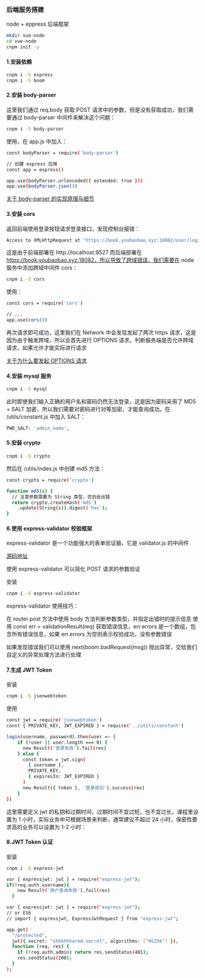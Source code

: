 ### 后端服务搭建

node + eppress 后端框架

```bash
mkdir vue-node
cd vue-node
cnpm init -y
```

#### 1.安装依赖

```bash
cnpm i -S express
cnpm i -S boom
```

#### 2.安装 body-parser

这里我们通过 req.body 获取 POST 请求中的参数，但是没有获取成功，我们需要通过 body-parser 中间件来解决这个问题：

```bash
cnpm i -S body-parser
```

使用，在 app.js 中加入：

```bash
const bodyParser = require('body-parser')

// 创建 express 应用
const app = express()

app.use(bodyParser.urlencoded({ extended: true }))
app.use(bodyParser.json())
```

[关于 body-parser 的实现原理与细节](!https://juejin.im/post/59222c5d2f301e006b1616ae)

#### 3.安装 cors

返回前端使用登录按钮请求登录接口，发现控制台报错：

```bash
Access to XMLHttpRequest at 'https://book.youbaobao.xyz:18082/user/login' from origin 'http://localhost:9527' has been blocked by CORS policy: Response to preflight request doesn't pass access control check: No 'Access-Control-Allow-Origin' header is present on the requested resource.
```

这是由于前端部署在 http://localhost:9527 而后端部署在 https://book.youbaobao.xyz:18082，所以导致了跨域错误，我们需要在 node 服务中添加跨域中间件 cors：

```bash
cnpm i -S cors
```

使用：

```bash
const cors = require('cors')

// ...
app.use(cors())
```

再次请求即可成功，这里我们在 Network 中会发现发起了两次 https 请求，这是因为由于触发跨域，所以会首先进行 OPTIONS 请求，判断服务端是否允许跨域请求，如果允许才能实际进行请求

[关于为什么要发起 OPTIONS 请求](!https://juejin.im/post/5cb3eedcf265da038f7734c4)

#### 4.安装 mysql 服务

```bash
cnpm i -S mysql
```

此时即使我们输入正确的用户名和密码仍然无法登录，这是因为密码采用了 MD5 + SALT 加密，所以我们需要对密码进行对等加密，才能查询成功。在 /utils/constant.js 中加入 SALT：

```bash
PWD_SALT: 'admin_node',
```

#### 5.安装 crypto

```bash
cnpm i -S crypto
```

然后在 /utils/index.js 中创建 md5 方法：

```bash
const crypto = require('crypto')

function md5(s) {
  // 注意参数需要为 String 类型，否则会出错
  return crypto.createHash('md5')
    .update(String(s)).digest('hex');
}
```

#### 6.使用 express-validator 校验框架

express-validator 是一个功能强大的表单验证器，它是 validator.js 的中间件

[源码地址](!https://github.com/express-validator/express-validator)

使用 express-validator 可以简化 POST 请求的参数验证

安装

```bash
cnpm i -S express-validator
```

express-validator 使用技巧：

在 router.post 方法中使用 body 方法判断参数类型，并指定出错时的提示信息
使用 const err = validationResult(req) 获取错误信息，err.errors 是一个数组，包含所有错误信息，如果 err.errors 为空则表示校验成功，没有参数错误

如果发现错误我们可以使用 next(boom.badRequest(msg)) 抛出异常，交给我们自定义的异常处理方法进行处理

#### 7.生成 JWT Token

安装

```bash
cnpm i -S jsonwebtoken
```

使用

```bash
const jwt = require('jsonwebtoken')
const { PRIVATE_KEY, JWT_EXPIRED } = require('../utils/constant')

login(username, password).then(user => {
    if (!user || user.length === 0) {
      new Result('登录失败').fail(res)
    } else {
      const token = jwt.sign(
        { username },
        PRIVATE_KEY,
        { expiresIn: JWT_EXPIRED }
      )
      new Result({ token }, '登录成功').success(res)
    }
})
```

这里需要定义 jwt 的私钥和过期时间，过期时间不宜过短，也不宜过长，课程里设置为 1 小时，实际业务中可根据场景来判断，通常建议不超过 24 小时，保密性要求高的业务可以设置为 1-2 小时：

#### 8.JWT Token 认证

安装

```bash
cnpm i -S express-jwt

var { expressjwt: jwt } = require("express-jwt");
if(!req.auth.username){
    new Result('用户查询失败').fail(res)
  }

var { expressjwt: jwt } = require("express-jwt");
// or ES6
// import { expressjwt, ExpressJwtRequest } from "express-jwt";

app.get(
  "/protected",
  jwt({ secret: "shhhhhhared-secret", algorithms: ["HS256"] }),
  function (req, res) {
    if (!req.auth.admin) return res.sendStatus(401);
    res.sendStatus(200);
  }
);
```


